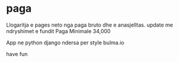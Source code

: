 # paga

Llogaritja e pages neto nga paga bruto dhe e anasjelltas. update me ndryshimet e fundit Paga Minimale 34,000

App ne python django ndersa per style bulma.io

have fun
